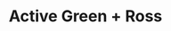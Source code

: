 ---
title: "Active Green + Ross"
url: /toronto/active-green-ross-kingston-road/
shop: Autowerkstatt
---
